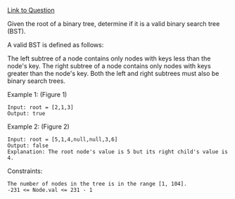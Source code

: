 [Link to Question](https://leetcode.com/explore/interview/card/top-interview-questions-easy/94/trees/625/)



Given the root of a binary tree, determine if it is a valid binary search tree (BST).

A valid BST is defined as follows:

The left subtree of a node contains only nodes with keys less than the node's key.
The right subtree of a node contains only nodes with keys greater than the node's key.
Both the left and right subtrees must also be binary search trees.
 

Example 1:
(Figure 1)
```
Input: root = [2,1,3]
Output: true
```
Example 2:
(Figure 2)
```
Input: root = [5,1,4,null,null,3,6]
Output: false
Explanation: The root node's value is 5 but its right child's value is 4.
 ```

Constraints:
```
The number of nodes in the tree is in the range [1, 104].
-231 <= Node.val <= 231 - 1
```